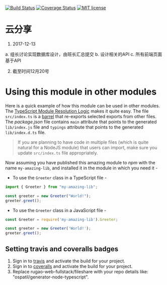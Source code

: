 [![Build Status](https://travis-ci.org/rugao-web-fullstack/fileshare.svg?branch=master)](https://travis-ci.org/rugao-web-fullstack/fileshare.svg?branch=master)
[![Coverage Status](https://coveralls.io/repos/github/rugao-web-fullstack/fileshare/badge.svg?branch=master)](https://coveralls.io/github/rugao-web-fullstack/fileshare?branch=master)
[![MIT license](http://img.shields.io/badge/license-MIT-brightgreen.svg)](http://opensource.org/licenses/MIT)

云分享
===

1. 2017-12-13

a. 组长讨论实现数据库设计，由班长汇总提交
b. 设计相关的API
c. 所有前端页面基于API

2. 截至时间12月20号


# Using this module in other modules

Here is a quick example of how this module can be used in other modules. The [TypeScript Module Resolution Logic](https://www.typescriptlang.org/docs/handbook/module-resolution.html) makes it quite easy. The file `src/index.ts` is a [barrel](https://basarat.gitbooks.io/typescript/content/docs/tips/barrel.html) that re-exports selected exports from other files. The _package.json_ file contains `main` attribute that points to the generated `lib/index.js` file and `typings` attribute that points to the generated `lib/index.d.ts` file.

> If you are planning to have code in multiple files (which is quite natural for a NodeJS module) that users can import, make sure you update `src/index.ts` file appropriately.

Now assuming you have published this amazing module to _npm_ with the name `my-amazing-lib`, and installed it in the module in which you need it -

- To use the `Greeter` class in a TypeScript file -

```ts
import { Greeter } from "my-amazing-lib";

const greeter = new Greeter("World!");
greeter.greet();
```

- To use the `Greeter` class in a JavaScript file -

```js
const Greeter = require('my-amazing-lib').Greeter;

const greeter = new Greeter('World!');
greeter.greet();
```

## Setting travis and coveralls badges
1. Sign in to [travis](https://travis-ci.org/) and activate the build for your project.
2. Sign in to [coveralls](https://coveralls.io/) and activate the build for your project.
3. Replace rugao-web-fullstack/fileshare with your repo details like: "ospatil/generator-node-typescript".
